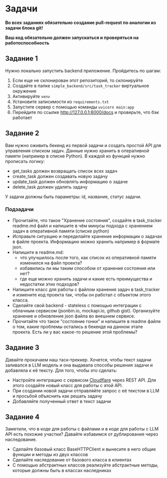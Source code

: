 # Задачи
**Во всех заданиях обязательно создание pull-request по аналогии из задачи блока git!**

**Ваш код обязательно должен запускаться и проверяться на работоспособность**
## Задание 1
Нужно локально запустить backend приложение. Пройдитесь по шагам:
1. Если еще не склонирован этот репозиторий, то склонируйте
2. Создайте в папке `simple_backend/src/task_tracker` виртуальное окружение
3. Активируйте `venv`
4. Установите записимости из `requirements.txt`
5. Запустите сервер с помощью команды `uvicorn main:app`
6. Перейдите по ссылке http://127.0.0.1:8000/docs и проверьте, что бэк работает
## Задание 2
Вам нужно оживить бекенд из первой задачи и создать простой API для управления списком задач. Данные нужно хранить в оперативной памяти (например в списке Python).
В каждой из функций нужно прописать логику:
- get_tasks должен возвращать список всех задач
- create_task должен создавать новую задачу
- update_task должен обновлять информацию о задаче
- delete_task должен удалять задачу

У задачи должны быть параметры: id, название, статус задачи.

### Подзадачи
- Прочитайте, что такое "Хранение состояния", создайте в task_tracker readme.md файл и напишите в чём минусы подхода с хранением задач в оперативной памяти (списке python)
- Исправьте ситуацию и переделайте хранение информации о задачах в файле проекта. Информацию можно хранить например в формате json.
- Напишите в readme.md:
    - что улучшилось после того, как список из оперативной памяти изменился на файл проекта?
    - избавились ли мы таким способом от хранения состояния или нет?
    - где еще можно хранить задачи и какие есть преимущества и недостатки этих подходов?
- Напишите класс для работы с файлом хранения задач в task_tracker и измените код проекта так, чтобы он работал с объектом этого класса.
- Сделайте свой backend - stateless с помощью интеграции с облачным сервисом (jsonbin.io, mockapi.io, github gist). Организуйте хранение и обновление json файла во внешнем сервисе.
- Прочитайте что такое "состояние гонки" и напишите в readme файле о том, какие проблемы остались в бекенде на данном этапе проекта. Есть ли у вас какое-то решение этой проблемы?


## Задание 3
Давайте прокачаем наш таск-треккер. Хочется, чтобы текст задачи заливался в LLM модель и она выдавала способы решения задачи и добавляла к её тексту.
Для того, чтобы это сделать:
- Настройте интеграцию с сервисом [Cloudflare](https://developers.cloudflare.com/workers-ai/get-started/rest-api/) через REST API. Для этого создайте новый класс для работы с этой API.
- При создании новой задачи отправляйте запрос с её текстом в LLM и просьбой объяснить как решать задачу
- Добавляйте полученный ответ в текст задачи

## Задание 4
Заметили, что в коде для работы с файлами и в коде для работы с LLM API есть похожие участки? Давайте избавимся от дублирования через наследование.
- Сделайте базовый класс BaseHTTPClient и вынесите в него общие функции и методы из двух классов
- Сделайте наследование от базового класса в клиентах
- С помощью абстрактных классов реализуйте абстрактные методы, которые должны быть в классах наследниках
